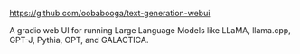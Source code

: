 https://github.com/oobabooga/text-generation-webui

A gradio web UI for running Large Language Models like LLaMA, llama.cpp, GPT-J, Pythia, OPT, and GALACTICA.

